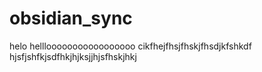 # obsidian_sync
helo
helllooooooooooooooooo
cikfhejfhsjfhskjfhsdjkfshkdf
hjsfjshfkjsdfhkjhjksjjhjsfhskjhkj